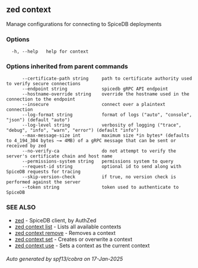 ## zed context

Manage configurations for connecting to SpiceDB deployments

### Options

```
  -h, --help   help for context
```

### Options inherited from parent commands

```
      --certificate-path string     path to certificate authority used to verify secure connections
      --endpoint string             spicedb gRPC API endpoint
      --hostname-override string    override the hostname used in the connection to the endpoint
      --insecure                    connect over a plaintext connection
      --log-format string           format of logs ("auto", "console", "json") (default "auto")
      --log-level string            verbosity of logging ("trace", "debug", "info", "warn", "error") (default "info")
      --max-message-size int        maximum size *in bytes* (defaults to 4_194_304 bytes ~= 4MB) of a gRPC message that can be sent or received by zed
      --no-verify-ca                do not attempt to verify the server's certificate chain and host name
      --permissions-system string   permissions system to query
      --request-id string           optional id to send along with SpiceDB requests for tracing
      --skip-version-check          if true, no version check is performed against the server
      --token string                token used to authenticate to SpiceDB
```

### SEE ALSO

* [zed](zed.md)	 - SpiceDB client, by AuthZed
* [zed context list](zed_context_list.md)	 - Lists all available contexts
* [zed context remove](zed_context_remove.md)	 - Removes a context
* [zed context set](zed_context_set.md)	 - Creates or overwrite a context
* [zed context use](zed_context_use.md)	 - Sets a context as the current context

###### Auto generated by spf13/cobra on 17-Jan-2025
